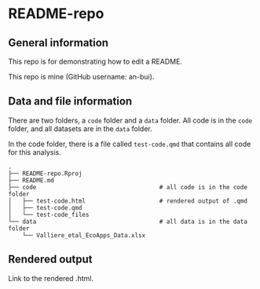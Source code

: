 # README-repo

## General information

This repo is for demonstrating how to edit a README.

This repo is mine (GitHub username: an-bui).

## Data and file information

There are two folders, a `code` folder and a `data` folder. All code is in the `code` folder, and all datasets are in the `data` folder.  

In the code folder, there is a file called `test-code.qmd` that contains all code for this analysis.

```
.
├── README-repo.Rproj
├── README.md
├── code                                   # all code is in the code folder
│   ├── test-code.html                     # rendered output of .qmd
│   ├── test-code.qmd
│   └── test-code_files
└── data                                   # all data is in the data folder
    └── Valliere_etal_EcoApps_Data.xlsx
```

## Rendered output

Link to the rendered .html.
